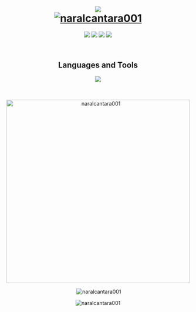 <h1 align="center">
  <a href="#">
    <img src="https://readme-typing-svg.herokuapp.com?color=dcd6f7&lines=Hi+👋;I'm+Nar&center=true&size=30" /></br>
  <img src="https://komarev.com/ghpvc/?username=naralcantara001&label=Profile%20views&color=424874&style=flat-square" alt="naralcantara001" />
  </a>
</h1>

<p align="center">
<a href="https://twitter.com/naralcantara01" target="_blank">
<img src="https://skillicons.dev/icons?i=twitter&theme=dark" ></a>
 
<a href="https://linkedin.com/in/naralcantara001" target="_blank">
<img src="https://skillicons.dev/icons?i=linkedin&theme=dark" ></a>
  
 <a href="https://www.instagram.com/naralcantara01/" target="_blank">
<img src="https://skillicons.dev/icons?i=instagram&theme=dark" ></a>
  
 <a href="https://codepen.io/naralcantara001" target="_blank">
<img src="https://skillicons.dev/icons?i=codepen&theme=dark" ></a>
 </p>
 
 <br>

 
<h2 align="center">Languages and Tools</h2>
<div align="center">
   <img src="https://skillicons.dev/icons?i=css,html,javascript,sass,react,figma&theme=dark" />
</div>
<br>
<br>


<p align="center"><img align="center" width="500px" src="https://github-readme-stats.vercel.app/api/top-langs?username=naralcantara001&show_icons=true&locale=en&layout=compact&theme=tokyonight&title_color=dcd6f7&text_color=dcd6f7&hide_border=true" alt="naralcantara001" /></p>

<p align="center">&nbsp;<img align="center" src="https://github-readme-stats.vercel.app/api?username=naralcantara001&show_icons=true&locale=en&theme=tokyonight&title_color=dcd6f7&text_color=dcd6f7&hide_border=true" alt="naralcantara001" /></p>

<p align="center"><img align="center" src="https://github-readme-streak-stats.herokuapp.com/?user=naralcantara001&show_icons=true&locale=en&theme=tokyonight&text_color=dcd6f7&hide_border=true" alt="naralcantara001" /></p>


